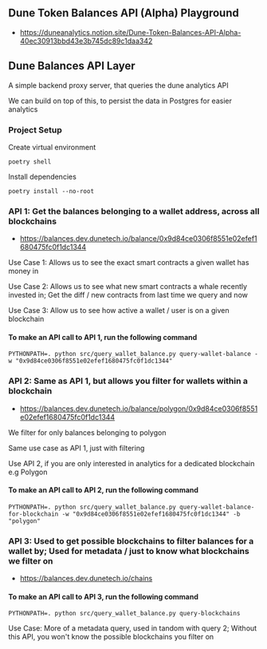 ## Dune Token Balances API (Alpha) Playground
- https://duneanalytics.notion.site/Dune-Token-Balances-API-Alpha-40ec30913bbd43e3b745dc89c1daa342

## Dune Balances API Layer

A simple backend proxy server, that queries the dune analytics API

We can build on top of this, to persist the data in Postgres for easier analytics

### Project Setup

Create virtual environment

```commandline
poetry shell
```

Install dependencies

```commandline
poetry install --no-root
```

### API 1: Get the balances belonging to a wallet address, across all blockchains
- https://balances.dev.dunetech.io/balance/0x9d84ce0306f8551e02efef1680475fc0f1dc1344

Use Case 1: Allows us to see the exact smart contracts a given wallet has money in

Use Case 2: Allows us to see what new smart contracts a whale recently invested in; Get the diff / new contracts from last time we query and now

Use Case 3: Allow us to see how active a wallet / user is on a given blockchain

#### To make an API call to API 1, run the following command

```commandline
PYTHONPATH=. python src/query_wallet_balance.py query-wallet-balance -w "0x9d84ce0306f8551e02efef1680475fc0f1dc1344"
```

### API 2: Same as API 1, but allows you filter for wallets within a blockchain
- https://balances.dev.dunetech.io/balance/polygon/0x9d84ce0306f8551e02efef1680475fc0f1dc1344

We filter for only balances belonging to polygon

Same use case as API 1, just with filtering

Use API 2, if you are only interested in analytics for a dedicated blockchain e.g Polygon

#### To make an API call to API 2, run the following command

```commandline
PYTHONPATH=. python src/query_wallet_balance.py query-wallet-balance-for-blockchain -w "0x9d84ce0306f8551e02efef1680475fc0f1dc1344" -b "polygon"
```

### API 3: Used to get possible blockchains to filter balances for a wallet by; Used for metadata / just to know what blockchains we filter on
- https://balances.dev.dunetech.io/chains

#### To make an API call to API 3, run the following command

```commandline
PYTHONPATH=. python src/query_wallet_balance.py query-blockchains
```

Use Case: More of a metadata query, used in tandom with query 2; Without this API, you won't know the possible blockchains you filter on